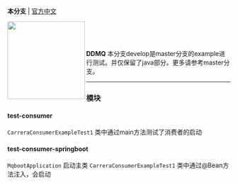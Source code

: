 **本分支** | [官方中文](./README_CN.md)
<p align="center">
<img align="left" width="175" src="image/logo.png">
<br>
</p>
<br>

**DDMQ** 本分支develop是master分支的example进行测试。并仅保留了java部分。更多请参考master分支。

----------

### 模块

#### test-consumer

`CarreraConsumerExampleTest1` 类中通过main方法测试了消费者的启动

#### test-consumer-springboot

`MqbootApplication` 启动主类
`CarreraConsumerExampleTest1` 类中通过@Bean方法注入，会启动



